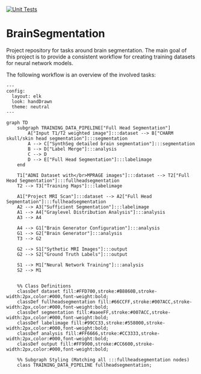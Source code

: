 [![Unit Tests](https://github.com/halirutan/BrainSegmentation/actions/workflows/pytest.yml/badge.svg)](https://github.com/halirutan/BrainSegmentation/actions/workflows/pytest.yml)

# BrainSegmentation

Project repository for tasks around brain segmentation.
The main goal of this project is to provide a consistent workflow for creating training datasets for neural network models.

The following workflow is an overview of the involved tasks:

```mermaid
---
config:
  layout: elk
  look: handDrawn
  theme: neutral
---

graph TD
    subgraph TRAINING_DATA_PIPELINE["Full Head Segmentation"]
        A["Input T1/T2 weighted image"]:::dataset --> B["CHARM skull/skin head segmentation"]:::segmentation
        A --> C["SynthSeg detailed brain segmentation"]:::segmentation
        B --> D["Label Merge"]:::analysis
        C --> D
        D --> E["Full Head Segmentation"]:::labelimage
    end

    T1["ADNI Dataset with</br>MPRAGE images"]:::dataset --> T2["Full Head Segmentation"]:::fullheadsegmentation
    T2 --> T3["Training Maps"]:::labelimage

    A1["Project MRI Scan"]:::dataset --> A2["Full Head Segmentation"]:::fullheadsegmentation
    A2 --> A3["Sufficient Segmentation"]:::labelimage
    A1 --> A4["Graylevel Distribution Analysis"]:::analysis
    A3 --> A4

    A4 --> G1["Brain Generator Configuration"]:::analysis
    G1 --> G2["Brain Generator"]:::analysis
    T3 --> G2

    G2 --> S1["Sythetic MRI Images"]:::output
    G2 --> S2["Ground Truth Labels"]:::output

    S1 --> M1["Neural Network Training"]:::analysis
    S2 --> M1


    %% Class Definitions
    classDef dataset fill:#FFD700,stroke:#B8860B,stroke-width:2px,color:#000,font-weight:bold;
    classDef fullheadsegmentation fill:#66CCFF,stroke:#007ACC,stroke-width:2px,color:#000,font-weight:bold;
    classDef segmentation fill:#aaeeFF,stroke:#007ACC,stroke-width:2px,color:#000,font-weight:bold;
    classDef labelimage fill:#99CC33,stroke:#558000,stroke-width:2px,color:#000,font-weight:bold;
    classDef analysis fill:#FF6666,stroke:#CC3333,stroke-width:2px,color:#000,font-weight:bold;
    classDef output fill:#FF9900,stroke:#CC6600,stroke-width:2px,color:#000,font-weight:bold;
    
    %% Subgraph Styling (Matching all :::fullheadsegmentation nodes)
    class TRAINING_DATA_PIPELINE fullheadsegmentation;
```
